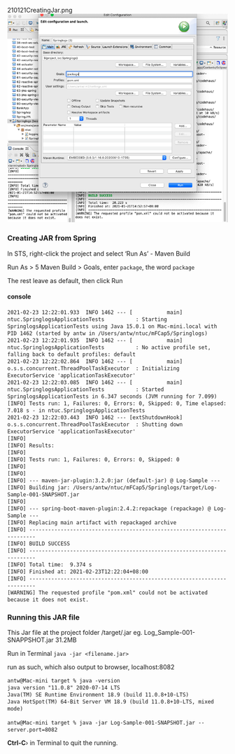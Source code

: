 
210121CreatingJar.png <img src="210121CreatingJar.png">

### Creating JAR from Spring

In STS, right-click the project and select ‘Run As’ - Maven Build

Run As > 5 Maven Build >  Goals, enter `package`, the word `package`

The rest leave as default, then click Run

#### console
``` concole
2021-02-23 12:22:01.933  INFO 1462 --- [           main] ntuc.SpringlogsApplicationTests          : Starting SpringlogsApplicationTests using Java 15.0.1 on Mac-mini.local with PID 1462 (started by antw in /Users/antw/ntuc/mFCap5/Springlogs)
2021-02-23 12:22:01.935  INFO 1462 --- [           main] ntuc.SpringlogsApplicationTests          : No active profile set, falling back to default profiles: default
2021-02-23 12:22:02.864  INFO 1462 --- [           main] o.s.s.concurrent.ThreadPoolTaskExecutor  : Initializing ExecutorService 'applicationTaskExecutor'
2021-02-23 12:22:03.085  INFO 1462 --- [           main] ntuc.SpringlogsApplicationTests          : Started SpringlogsApplicationTests in 6.347 seconds (JVM running for 7.099)
[INFO] Tests run: 1, Failures: 0, Errors: 0, Skipped: 0, Time elapsed: 7.018 s - in ntuc.SpringlogsApplicationTests
2021-02-23 12:22:03.443  INFO 1462 --- [extShutdownHook] o.s.s.concurrent.ThreadPoolTaskExecutor  : Shutting down ExecutorService 'applicationTaskExecutor'
[INFO] 
[INFO] Results:
[INFO] 
[INFO] Tests run: 1, Failures: 0, Errors: 0, Skipped: 0
[INFO] 
[INFO] 
[INFO] --- maven-jar-plugin:3.2.0:jar (default-jar) @ Log-Sample ---
[INFO] Building jar: /Users/antw/ntuc/mFCap5/Springlogs/target/Log-Sample-001-SNAPSHOT.jar
[INFO] 
[INFO] --- spring-boot-maven-plugin:2.4.2:repackage (repackage) @ Log-Sample ---
[INFO] Replacing main artifact with repackaged archive
[INFO] ------------------------------------------------------------------------
[INFO] BUILD SUCCESS
[INFO] ------------------------------------------------------------------------
[INFO] Total time:  9.374 s
[INFO] Finished at: 2021-02-23T12:22:04+08:00
[INFO] ------------------------------------------------------------------------
[WARNING] The requested profile "pom.xml" could not be activated because it does not exist.
```

### Running this JAR file


This Jar file at the project folder /target/<filename>.jar
eg. Log_Sample-001-SNAPPSHOT.jar 31.2MB

Run in Terminal
`java -jar <filename.jar>`

run as such, which also output to browser, localhost:8082
```
antw@Mac-mini target % java -version
java version "11.0.8" 2020-07-14 LTS
Java(TM) SE Runtime Environment 18.9 (build 11.0.8+10-LTS)
Java HotSpot(TM) 64-Bit Server VM 18.9 (build 11.0.8+10-LTS, mixed mode)

antw@Mac-mini target % java -jar Log-Sample-001-SNAPSHOT.jar --server.port=8082
``` 

**Ctrl-C**› in Terminal to quit the running. 

